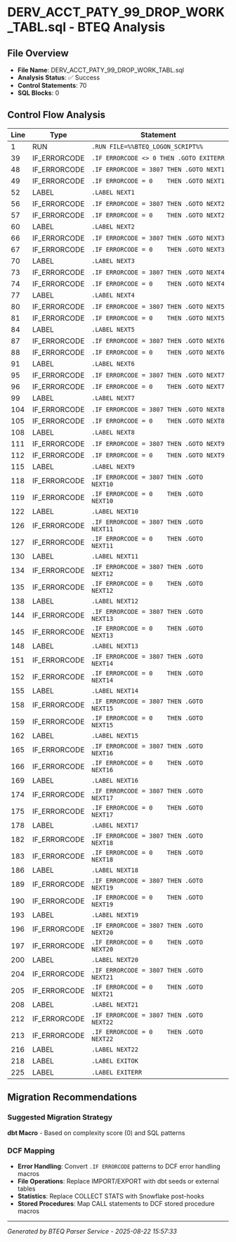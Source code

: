 # DERV_ACCT_PATY_99_DROP_WORK_TABL.sql - BTEQ Analysis

## File Overview
- **File Name**: DERV_ACCT_PATY_99_DROP_WORK_TABL.sql
- **Analysis Status**: ✅ Success
- **Control Statements**: 70
- **SQL Blocks**: 0

## Control Flow Analysis

| Line | Type | Statement |
|------|------|-----------|
| 1 | RUN | `.RUN FILE=%%BTEQ_LOGON_SCRIPT%%` |
| 39 | IF_ERRORCODE | `.IF ERRORCODE <> 0 THEN .GOTO EXITERR` |
| 48 | IF_ERRORCODE | `.IF ERRORCODE = 3807 THEN .GOTO NEXT1` |
| 49 | IF_ERRORCODE | `.IF ERRORCODE = 0    THEN .GOTO NEXT1` |
| 52 | LABEL | `.LABEL NEXT1` |
| 56 | IF_ERRORCODE | `.IF ERRORCODE = 3807 THEN .GOTO NEXT2` |
| 57 | IF_ERRORCODE | `.IF ERRORCODE = 0    THEN .GOTO NEXT2` |
| 60 | LABEL | `.LABEL NEXT2` |
| 66 | IF_ERRORCODE | `.IF ERRORCODE = 3807 THEN .GOTO NEXT3` |
| 67 | IF_ERRORCODE | `.IF ERRORCODE = 0    THEN .GOTO NEXT3` |
| 70 | LABEL | `.LABEL NEXT3` |
| 73 | IF_ERRORCODE | `.IF ERRORCODE = 3807 THEN .GOTO NEXT4` |
| 74 | IF_ERRORCODE | `.IF ERRORCODE = 0    THEN .GOTO NEXT4` |
| 77 | LABEL | `.LABEL NEXT4` |
| 80 | IF_ERRORCODE | `.IF ERRORCODE = 3807 THEN .GOTO NEXT5` |
| 81 | IF_ERRORCODE | `.IF ERRORCODE = 0    THEN .GOTO NEXT5` |
| 84 | LABEL | `.LABEL NEXT5` |
| 87 | IF_ERRORCODE | `.IF ERRORCODE = 3807 THEN .GOTO NEXT6` |
| 88 | IF_ERRORCODE | `.IF ERRORCODE = 0    THEN .GOTO NEXT6` |
| 91 | LABEL | `.LABEL NEXT6` |
| 95 | IF_ERRORCODE | `.IF ERRORCODE = 3807 THEN .GOTO NEXT7` |
| 96 | IF_ERRORCODE | `.IF ERRORCODE = 0    THEN .GOTO NEXT7` |
| 99 | LABEL | `.LABEL NEXT7` |
| 104 | IF_ERRORCODE | `.IF ERRORCODE = 3807 THEN .GOTO NEXT8` |
| 105 | IF_ERRORCODE | `.IF ERRORCODE = 0    THEN .GOTO NEXT8` |
| 108 | LABEL | `.LABEL NEXT8` |
| 111 | IF_ERRORCODE | `.IF ERRORCODE = 3807 THEN .GOTO NEXT9` |
| 112 | IF_ERRORCODE | `.IF ERRORCODE = 0    THEN .GOTO NEXT9` |
| 115 | LABEL | `.LABEL NEXT9` |
| 118 | IF_ERRORCODE | `.IF ERRORCODE = 3807 THEN .GOTO NEXT10` |
| 119 | IF_ERRORCODE | `.IF ERRORCODE = 0    THEN .GOTO NEXT10` |
| 122 | LABEL | `.LABEL NEXT10` |
| 126 | IF_ERRORCODE | `.IF ERRORCODE = 3807 THEN .GOTO NEXT11` |
| 127 | IF_ERRORCODE | `.IF ERRORCODE = 0    THEN .GOTO NEXT11` |
| 130 | LABEL | `.LABEL NEXT11` |
| 134 | IF_ERRORCODE | `.IF ERRORCODE = 3807 THEN .GOTO NEXT12` |
| 135 | IF_ERRORCODE | `.IF ERRORCODE = 0    THEN .GOTO NEXT12` |
| 138 | LABEL | `.LABEL NEXT12` |
| 144 | IF_ERRORCODE | `.IF ERRORCODE = 3807 THEN .GOTO NEXT13` |
| 145 | IF_ERRORCODE | `.IF ERRORCODE = 0    THEN .GOTO NEXT13` |
| 148 | LABEL | `.LABEL NEXT13` |
| 151 | IF_ERRORCODE | `.IF ERRORCODE = 3807 THEN .GOTO NEXT14` |
| 152 | IF_ERRORCODE | `.IF ERRORCODE = 0    THEN .GOTO NEXT14` |
| 155 | LABEL | `.LABEL NEXT14` |
| 158 | IF_ERRORCODE | `.IF ERRORCODE = 3807 THEN .GOTO NEXT15` |
| 159 | IF_ERRORCODE | `.IF ERRORCODE = 0    THEN .GOTO NEXT15` |
| 162 | LABEL | `.LABEL NEXT15` |
| 165 | IF_ERRORCODE | `.IF ERRORCODE = 3807 THEN .GOTO NEXT16` |
| 166 | IF_ERRORCODE | `.IF ERRORCODE = 0    THEN .GOTO NEXT16` |
| 169 | LABEL | `.LABEL NEXT16` |
| 174 | IF_ERRORCODE | `.IF ERRORCODE = 3807 THEN .GOTO NEXT17` |
| 175 | IF_ERRORCODE | `.IF ERRORCODE = 0    THEN .GOTO NEXT17` |
| 178 | LABEL | `.LABEL NEXT17` |
| 182 | IF_ERRORCODE | `.IF ERRORCODE = 3807 THEN .GOTO NEXT18` |
| 183 | IF_ERRORCODE | `.IF ERRORCODE = 0    THEN .GOTO NEXT18` |
| 186 | LABEL | `.LABEL NEXT18` |
| 189 | IF_ERRORCODE | `.IF ERRORCODE = 3807 THEN .GOTO NEXT19` |
| 190 | IF_ERRORCODE | `.IF ERRORCODE = 0    THEN .GOTO NEXT19` |
| 193 | LABEL | `.LABEL NEXT19` |
| 196 | IF_ERRORCODE | `.IF ERRORCODE = 3807 THEN .GOTO NEXT20` |
| 197 | IF_ERRORCODE | `.IF ERRORCODE = 0    THEN .GOTO NEXT20` |
| 200 | LABEL | `.LABEL NEXT20` |
| 204 | IF_ERRORCODE | `.IF ERRORCODE = 3807 THEN .GOTO NEXT21` |
| 205 | IF_ERRORCODE | `.IF ERRORCODE = 0    THEN .GOTO NEXT21` |
| 208 | LABEL | `.LABEL NEXT21` |
| 212 | IF_ERRORCODE | `.IF ERRORCODE = 3807 THEN .GOTO NEXT22` |
| 213 | IF_ERRORCODE | `.IF ERRORCODE = 0    THEN .GOTO NEXT22` |
| 216 | LABEL | `.LABEL NEXT22` |
| 218 | LABEL | `.LABEL EXITOK` |
| 225 | LABEL | `.LABEL EXITERR` |
## Migration Recommendations

### Suggested Migration Strategy
**dbt Macro** - Based on complexity score (0) and SQL patterns

### DCF Mapping
- **Error Handling**: Convert `.IF ERRORCODE` patterns to DCF error handling macros
- **File Operations**: Replace IMPORT/EXPORT with dbt seeds or external tables
- **Statistics**: Replace COLLECT STATS with Snowflake post-hooks
- **Stored Procedures**: Map CALL statements to DCF stored procedure macros

---

*Generated by BTEQ Parser Service - 2025-08-22 15:57:33*
